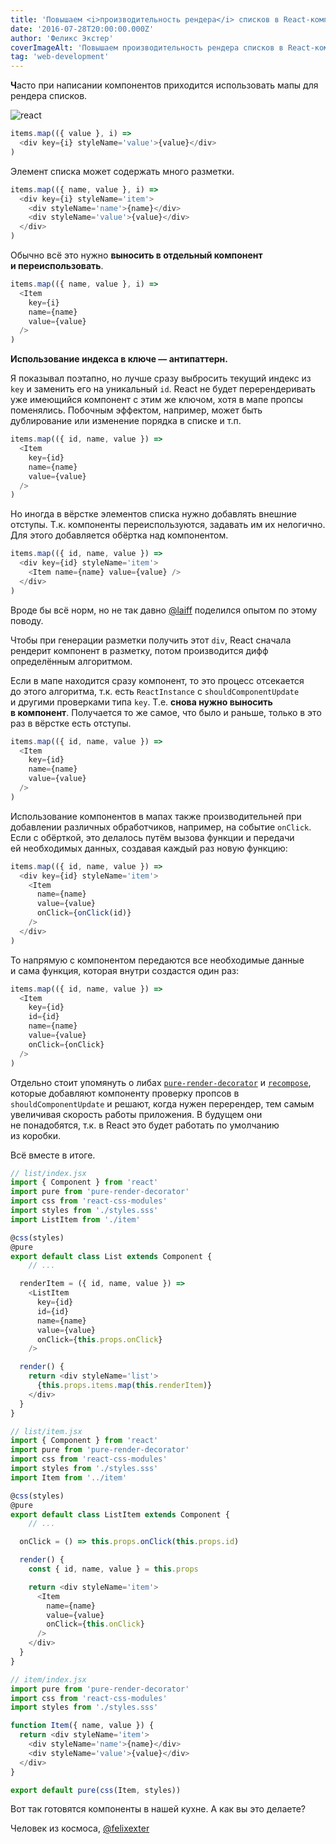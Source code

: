 ```yaml
---
title: 'Повышаем <i>производительность рендера</i> списков в React-компонентах'
date: '2016-07-28T20:00:00.000Z'
author: 'Феликс Экстер'
coverImageAlt: 'Повышаем производительность рендера списков в React-компонентах'
tag: 'web-development'
---
```


**Ч**асто при написании компонентов приходится использовать мапы для рендера списков.

<Img imageName="react" alt="react"/>

```js
items.map(({ value }, i) =>
  <div key={i} styleName='value'>{value}</div>
)
```

Элемент списка может содержать много разметки.

```js
items.map(({ name, value }, i) =>
  <div key={i} styleName='item'>
    <div styleName='name'>{name}</div>
    <div styleName='value'>{value}</div>
  </div>
)
```

Обычно всё это нужно **выносить в отдельный компонент и переиспользовать**.

```js
items.map(({ name, value }, i) =>
  <Item
    key={i}
    name={name}
    value={value}
  />
)
```

**Использование индекса в ключе — антипаттерн.**

Я показывал поэтапно, но лучше сразу выбросить текущий индекс из `key` и заменить его на уникальный `id`.
React не будет перерендеривать уже имеющийся компонент с этим же ключом, хотя в мапе пропсы поменялись.
Побочным эффектом, например, может быть дублирование или изменение порядка в списке и т.п.

```js
items.map(({ id, name, value }) =>
  <Item
    key={id}
    name={name}
    value={value}
  />
)
```

Но иногда в вёрстке элементов списка нужно добавлять внешние отступы.
Т.к. компоненты переиспользуются, задавать им их нелогично.
Для этого добавляется обёртка над компонентом.

```js
items.map(({ id, name, value }) =>
  <div key={id} styleName='item'>
    <Item name={name} value={value} />
  </div>
)
```

Вроде бы всё норм, но не так давно [@laiff](https://github.com/laiff) поделился опытом по этому поводу.

Чтобы при генерации разметки получить этот `div`,
React сначала рендерит компонент в разметку, потом производится дифф определённым алгоритмом.

Если в мапе находится сразу компонент, то это процесс отсекается до этого алгоритма, т.к. есть `ReactInstance` с `shouldComponentUpdate` и другими проверками типа `key`.
Т.е. **снова нужно выноcить в компонент**.
Получается то же самое, что было и раньше, только в это раз в вёрстке есть отступы.

```js
items.map(({ id, name, value }) =>
  <Item
    key={id}
    name={name}
    value={value}
  />
)
```

Использование компонентов в мапах также производительней при добавлении различных обработчиков,
например, на событие `onClick`.
Если с обёрткой, это делалось путём вызова функции
и передачи ей необходимых данных, создавая каждый раз новую функцию:

```js
items.map(({ id, name, value }) =>
  <div key={id} styleName='item'>
    <Item
      name={name}
      value={value}
      onClick={onClick(id)}
    />
  </div>
)
```

То напрямую с компонентом передаются все необходимые данные и сама функция, которая внутри создастся один раз:

```js
items.map(({ id, name, value }) =>
  <Item
    key={id}
    id={id}
    name={name}
    value={value}
    onClick={onClick}
  />
)
```

Отдельно стоит упомянуть о либах [`pure-render-decorator`](https://github.com/felixgirault/pure-render-decorator)
и [`recompose`](https://github.com/acdlite/recompose),
которые добавляют компоненту проверку пропсов в `shouldComponentUpdate`
и решают, когда нужен перерендер, тем самым увеличивая скорость работы приложения.
В будущем они не понадобятся, т.к. в React это будет работать по умолчанию из коробки.

Всё вместе в итоге.

```js
// list/index.jsx
import { Component } from 'react'
import pure from 'pure-render-decorator'
import css from 'react-css-modules'
import styles from './styles.sss'
import ListItem from './item'

@css(styles)
@pure
export default class List extends Component {
	// ...

  renderItem = ({ id, name, value }) =>
    <ListItem
      key={id}
      id={id}
      name={name}
      value={value}
      onClick={this.props.onClick}
    />

  render() {
    return <div styleName='list'>
      {this.props.items.map(this.renderItem)}
    </div>
  }
}
```

```js
// list/item.jsx
import { Component } from 'react'
import pure from 'pure-render-decorator'
import css from 'react-css-modules'
import styles from './styles.sss'
import Item from '../item'

@css(styles)
@pure
export default class ListItem extends Component {
	// ...

  onClick = () => this.props.onClick(this.props.id)

  render() {
    const { id, name, value } = this.props

    return <div styleName='item'>
      <Item
        name={name}
        value={value}
        onClick={this.onClick}
      />
    </div>
  }
}
```

```js
// item/index.jsx
import pure from 'pure-render-decorator'
import css from 'react-css-modules'
import styles from './styles.sss'

function Item({ name, value }) {
  return <div styleName='item'>
    <div styleName='name'>{name}</div>
    <div styleName='value'>{value}</div>
  </div>
}

export default pure(css(Item, styles))
```

Вот так готовятся компоненты в нашей кухне.
А как вы это делаете?


Человек из космоса,
[@felixexter](https://twitter.com/felix_exter)
